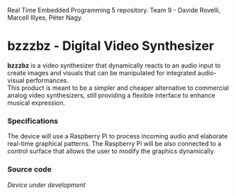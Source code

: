 Real Time Embedded Programming 5 repository. Team 9 - Davide Rovelli, Marcell Illyes, Péter Nagy. 
# bzzzbz - Digital Video Synthesizer
**bzzzbz** is a video synthesizer that dynamically reacts to an audio input to create images and visuals that can be manipulated for integrated audio-visual performances.  <br>
This product is meant to be a simpler and cheaper alternative to commercial analog video synthesizers, still providing a flexible interface to enhance musical expression.
### Specifications
The device will use a Raspberry Pi to process incoming audio and elaborate real-time graphical patterns. The Raspberry Pi will be also connected to a control surface that allows the user to modify the graphics dynamically.
### Source code
*Device under development*

